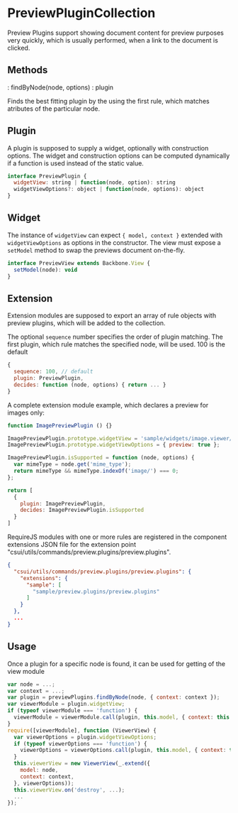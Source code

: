 PreviewPluginCollection
=======================

Preview Plugins support showing document content for preview purposes very quickly, which is usually performed, when a link to the document is clicked.

Methods
-------

: findByNode(node, options) : plugin

Finds the best fitting plugin by the using the first rule, which matches
atributes of the particular node.

Plugin
------

A plugin is supposed to supply a widget, optionally with construction options. The widget and construction options can be computed dynamically if a function is used instead of the static value.

```js
interface PreviewPlugin {
  widgetView: string | function(node, option): string
  widgetViewOptions?: object | function(node, options): object
}
```

Widget
------

The instance of `widgetView` can expect `{ model, context }` extended with `widgetViewOptions` as options in the constructor. The view must expose a `setModel` method to swap the previews document on-the-fly.

```js
interface PreviewView extends Backbone.View {
  setModel(node): void
}
```

Extension
---------

Extension modules are supposed to export an array of rule objects with preview plugins, which will be added to the collection.

The optional `sequence` number specifies the order of plugin matching. The first plugin,
which rule matches the specified node, will be used. 100 is the default

```js
{
  sequence: 100, // default
  plugin: PreviewPlugin,
  decides: function (node, options) { return ... }
}
```

A complete extension module example, which declares a preview for images only:

```js
function ImagePreviewPlugin () {}

ImagePreviewPlugin.prototype.widgetView = 'sample/widgets/image.viewer/image.viewer.view';
ImagePreviewPlugin.prototype.widgetViewOptions = { preview: true };

ImagePreviewPlugin.isSupported = function (node, options) {
  var mimeType = node.get('mime_type');
  return mimeType && mimeType.indexOf('image/') === 0;
};

return [
  {
    plugin: ImagePreviewPlugin,
    decides: ImagePreviewPlugin.isSupported
  }
]
```

RequireJS modules with one or more rules are registered in the component
extensions JSON file for the extension point
"csui/utils/commands/preview.plugins/preview.plugins".

```json
{
  "csui/utils/commands/preview.plugins/preview.plugins": {
    "extensions": {
      "sample": [
        "sample/preview.plugins/preview.plugins"
      ]
    }
  },
  ...
}
```

Usage
-----

Once a plugin for a specific node is found, it can be used for getting of the view module 

```js
var node = ...;
var context = ...;
var plugin = previewPlugins.findByNode(node, { context: context });
var viewerModule = plugin.widgetView;
if (typeof viewerModule === 'function') {
  viewerModule = viewerModule.call(plugin, this.model, { context: this });
}
require([viewerModule], function (ViewerView) {
  var viewerOptions = plugin.widgetViewOptions;
  if (typeof viewerOptions === 'function') {
    viewerOptions = viewerOptions.call(plugin, this.model, { context: this });
  }
  this.viewerView = new ViewerView(_.extend({
    model: node,
    context: context,
  }, viewerOptions));
  this.viewerView.on('destroy', ...);
  ...
});
```
